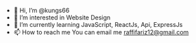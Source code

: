 - 👋 Hi, I’m @kungs66
- 👀 I’m interested in Website Design
- 🌱 I’m currently learning JavaScript, ReactJs, Api, ExpressJs
- 📫 How to reach me You can email me raffifariz12@gmail.com

<!---
kungs66/kungs66 is a ✨ special ✨ repository because its `README.md` (this file) appears on your GitHub profile.
You can click the Preview link to take a look at your changes.
--->
